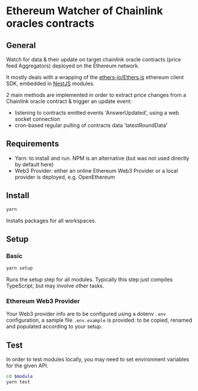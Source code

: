 # Ethereum Watcher of Chainlink oracles contracts

## General

Watch for data & their update on target chainlink oracle contracts (price feed Aggregators) deployed on the Ethereum network.

It mostly deals with a wrapping of the [ethers-io/Ethers.js](https://github.com/ethers-io/ethers.js) ethereum client SDK, embedded in [NestJS](https://nestjs.com) modules.

2 main methods are implemented in order to extract price changes from a Chainlink oracle contract & trigger an update event: 
* listening to contracts emitted events 'AnswerUpdated', using a web socket connection
* cron-based regular pulling of contracts data 'latestRoundData'


## Requirements

- Yarn: to install and run. NPM is an alternative (but was not used directly by default here)
- Web3 Provider: either an online Ethereum Web3 Provider or a local provider is deployed, e.g. OpenEthereum


## Install

```bash
yarn
```

Installs packages for all workspaces.


## Setup

### Basic
```bash
yarn setup
```

Runs the setup step for all modules. Typically this step just compiles TypeScript, but may involve other tasks.

### Ethereum Web3 Provider
Your Web3 provider info are to be configured using a dotenv ```.env``` configuration, a sample file ```.env.example``` is provided: to be copied, renamed and populated according to your setup.


## Test

In order to test modules locally, you may need to set environment variables for the given API.

```bash
cd $module
yarn test
```
